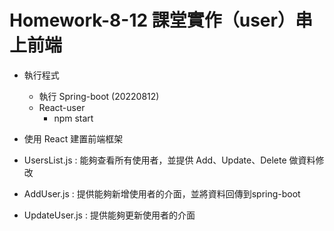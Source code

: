 # Homework-8-12 課堂實作（user）串上前端
* 執行程式
  * 執行 Spring-boot (20220812)
  * React-user
    * npm start
   
* 使用 React 建置前端框架
 * UsersList.js : 能夠查看所有使用者，並提供 Add、Update、Delete 做資料修改
 * AddUser.js : 提供能夠新增使用者的介面，並將資料回傳到spring-boot
 * UpdateUser.js : 提供能夠更新使用者的介面
